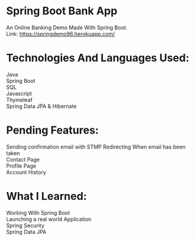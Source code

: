 # Spring Boot Bank App
An Online Banking Demo Made With Spring Boot.\
Link: https://springdemo96.herokuapp.com/

# Technologies And Languages Used:
Java\
Spring Boot\
SQL\
Javascript\
Thymeleaf\
Spring Data JPA & Hibernate


# Pending Features:
Sending confirmation email with STMP
Redirecting When email has been taken\
Contact Page\
Profile Page\
Account History

# What I Learned:
Working With Spring Boot\
Launching a real world Application\
Spring Security\
Spring Data JPA
